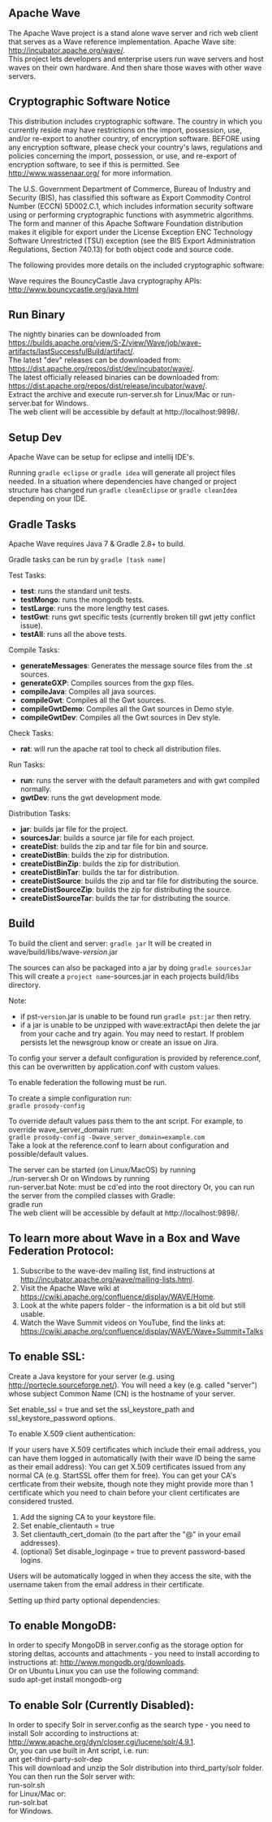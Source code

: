 Apache Wave
------------
The Apache Wave project is a stand alone wave server and rich web client
that serves as a Wave reference implementation.
Apache Wave site: http://incubator.apache.org/wave/.  
This project lets developers and enterprise users run wave servers and
host waves on their own hardware. And then share those waves with other
wave servers.  

Cryptographic Software Notice
-----------------------------
This distribution includes cryptographic software.  The country in
which you currently reside may have restrictions on the import,
possession, use, and/or re-export to another country, of
encryption software.  BEFORE using any encryption software, please
check your country's laws, regulations and policies concerning the
import, possession, or use, and re-export of encryption software, to
see if this is permitted.  See <http://www.wassenaar.org/> for more
information.

The U.S. Government Department of Commerce, Bureau of Industry and
Security (BIS), has classified this software as Export Commodity
Control Number (ECCN) 5D002.C.1, which includes information security
software using or performing cryptographic functions with asymmetric
algorithms.  The form and manner of this Apache Software Foundation
distribution makes it eligible for export under the License Exception
ENC Technology Software Unrestricted (TSU) exception (see the BIS
Export Administration Regulations, Section 740.13) for both object
code and source code.

The following provides more details on the included cryptographic
software:

  Wave requires the BouncyCastle Java cryptography APIs:
    http://www.bouncycastle.org/java.html

Run Binary
----------
The nightly binaries can be downloaded from https://builds.apache.org/view/S-Z/view/Wave/job/wave-artifacts/lastSuccessfulBuild/artifact/.  
The latest "dev" releases can be downloaded from: https://dist.apache.org/repos/dist/dev/incubator/wave/.  
The latest officially released binaries can be downloaded from: https://dist.apache.org/repos/dist/release/incubator/wave/.  
Extract the archive and execute run-server.sh for Linux/Mac or run-server.bat for Windows.   
The web client will be accessible by default at http://localhost:9898/.

Setup Dev
---------

Apache Wave can be setup for eclipse and intellij IDE's.

Running `gradle eclipse` or `gradle idea` will generate all project files needed.
In a situation where dependencies have changed or project structure has changed
run `gradle cleanEclipse` or `gradle cleanIdea` depending on your IDE.


Gradle Tasks
------------

Apache Wave requires Java 7 & Gradle 2.8+ to build.

Gradle tasks can be run by `gradle [task name]`

Test Tasks:

- **test**: runs the standard unit tests.
- **testMongo**: runs the mongodb tests.
- **testLarge**: runs the more lengthy test cases.
- **testGwt**: runs gwt specific tests (currently broken till gwt jetty conflict issue).
- **testAll**: runs all the above tests.

Compile Tasks:

- **generateMessages**: Generates the message source files from the .st sources.
- **generateGXP**: Compiles sources from the gxp files.
- **compileJava**: Compiles all java sources.
- **compileGwt**: Compiles all the Gwt sources.
- **compileGwtDemo**: Compiles all the Gwt sources in Demo style.
- **compileGwtDev**: Compiles all the Gwt sources in Dev style.

Check Tasks:

- **rat**: will run the apache rat tool to check all distribution files.

Run Tasks:

- **run**: runs the server with the default parameters and with gwt compiled normally.
- **gwtDev**: runs the gwt development mode.

Distribution Tasks:
- **jar**: builds jar file for the project.
- **sourcesJar**: builds a source jar file for each project.
- **createDist**: builds the zip and tar file for bin and source.
- **createDistBin**: builds the zip for distribution.
- **createDistBinZip**: builds the zip for distribution.
- **createDistBinTar**: builds the tar for distribution.
- **createDistSource**: builds the zip and tar file for distributing the source.
- **createDistSourceZip**: builds the zip for distributing the source.
- **createDistSourceTar**: builds the tar for distributing the source.


Build
-----

To build the client and server:
    `gradle jar`
It will be created in wave/build/libs/wave-*version*.jar

The sources can also be packaged into a jar by doing
    `gradle sourcesJar`
This will create a `project name`-sources.jar in each projects build/libs directory.

Note: 

- if pst-`version`.jar is unable to be found run `gradle pst:jar` then retry.
- if a jar is unable to be unzipped with wave:extractApi then delete the jar from your cache and try again. 
    You may need to restart. If problem persists let the newsgroup know or create an issue on Jira.

To config your server a default configuration is provided by reference.conf, 
this can be overwritten by application.conf with custom values.

To enable federation the following must be run.

To create a simple configuration run:  
    `gradle prosody-config`  

To override default values pass them to the ant script. 
For example, to override wave\_server\_domain run:  
`gradle prosody-config -Dwave_server_domain=example.com`  
Take a look at the reference.conf to learn about configuration and possible/default values.

The server can be started (on Linux/MacOS) by running  
    ./run-server.sh 
Or on Windows by running  
    run-server.bat
    Note: must be cd'ed into the root directory
Or, you can run the server from the compiled classes with Gradle:  
    gradle run  
The web client will be accessible by default at http://localhost:9898/.


To learn more about Wave in a Box and Wave Federation Protocol:   
------
1. Subscribe to the wave-dev mailing list, find instructions at http://incubator.apache.org/wave/mailing-lists.html.  
2. Visit the Apache Wave wiki at https://cwiki.apache.org/confluence/display/WAVE/Home.
3. Look at the white papers folder - the information is a bit old but still usable.   
4. Watch the Wave Summit videos on YouTube, find the links at: https://cwiki.apache.org/confluence/display/WAVE/Wave+Summit+Talks


To enable SSL:
--
Create a Java keystore for your server (e.g. using http://portecle.sourceforge.net/).
You will need a key (e.g. called "server") whose subject Common Name (CN) is
the hostname of your server.

Set enable_ssl = true and set the ssl_keystore_path and ssl_keystore_password options.


To enable X.509 client authentication:

If your users have X.509 certificates which include their email address, you can have
them logged in automatically (with their wave ID being the same as their email address):
You can get X.509 certificates issued from any normal CA (e.g. StartSSL offer them for free).
You can get your CA's certficate from their website, though note they might provide more than 1 certificate which you need to chain before your client certificates are considered trusted.

1. Add the signing CA to your keystore file.
2. Set enable_clientauth = true
3. Set clientauth_cert_domain (to the part after the "@" in your email addresses).
4. (optional) Set disable_loginpage = true to prevent password-based logins.

Users will be automatically logged in when they access the site, with the
username taken from the email address in their certificate.

Setting up third party optional dependencies:   

To enable MongoDB:
--
In order to specify MongoDB in server.config as the storage option for storing deltas, accounts and attachments - you need to install according to instructions at: http://www.mongodb.org/downloads.  
Or on Ubuntu Linux you can use the following command:  
    sudo apt-get install mongodb-org

To enable Solr (Currently Disabled):
--
In order to specify Solr in server.config as the search type - you need to install Solr according to instructions at: http://www.apache.org/dyn/closer.cgi/lucene/solr/4.9.1.  
Or, you can use built in Ant script, i.e. run:  
    ant get-third-party-solr-dep  
This will download and unzip the Solr distribution into third_party/solr folder.  
You can then run the Solr server with:  
    run-solr.sh  
for Linux/Mac or:  
    run-solr.bat  
for Windows.  

